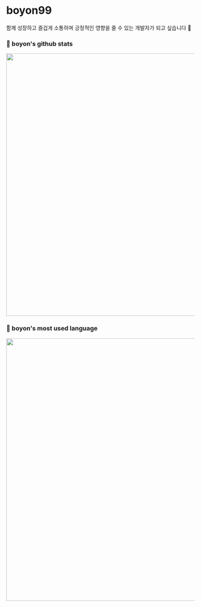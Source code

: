 # boyon99
함께 성장하고 즐겁게 소통하며 긍정적인 영향을 줄 수 있는 개발자가 되고 싶습니다 👋

<!--
**boyon99/boyon99** is a ✨ _special_ ✨ repository because its `README.md` (this file) appears on your GitHub profile.

Here are some ideas to get you started:

- 🔭 I’m currently working on ...
- 🌱 I’m currently learning ...
- 👯 I’m looking to collaborate on ...
- 🤔 I’m looking for help with ...
- 💬 Ask me about ...
- 📫 How to reach me: ...
- 😄 Pronouns: ...
- ⚡ Fun fact: ...
-->

### 🌱 boyon's github stats
<picture>
<source
  srcset="https://github-readme-stats.vercel.app/api?username=boyon99&show_icons=true&theme=cobalt&hide_title=true"
  media="(prefers-color-scheme: dark)"
/>
<source
  srcset="https://github-readme-stats.vercel.app/api?username=boyon99&show_icons=true&hide_title=true"
  media="(prefers-color-scheme: light), (prefers-color-scheme: no-preference)"
/>
<img src="https://github-readme-stats.vercel.app/api?username=boyon99&show_icons=true&hide_title=true" width="700px" align="center" />
</picture>


### 🌱 boyon's most used language

<picture>
<source
  srcset="https://github-readme-stats.vercel.app/api/top-langs/?username=boyon99&layout=compact&theme=cobalt&hide_title=true"
  media="(prefers-color-scheme: dark)"
/>
<source
  srcset="https://github-readme-stats.vercel.app/api/top-langs/?username=boyon99&layout=compact&hide_title=true"
  media="(prefers-color-scheme: light), (prefers-color-scheme: no-preference)"
/>
<img src="https://github-readme-stats.vercel.app/api/top-langs/?username=boyon99&layout=compact&hide_title=true" width="700px" align="center" />
</picture>

